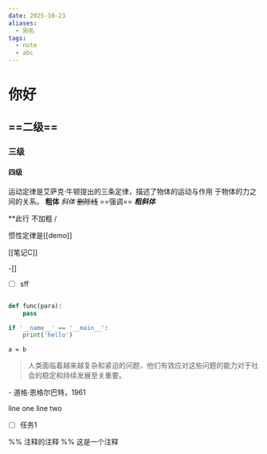```yaml
---
date: 2025-10-23
aliases:
  - 别名
tags:
  - note
  - abc
---
```



# 你好
## ==二级==
### 三级
 #### 四级
运动定律是艾萨克·牛顿提出的三条定律，描述了物体的运动与作用
于物体的力之间的关系。
__粗体__
*斜体*
~~删除线~~
==强调==
***粗斜体***

\*\*此行 不加粗
/



惯性定律是[[demo]]  

[[笔记C]]

-[]
- [ ] sff

```python

def func(para):
	pass

if '__name__' == '__main__':
	print('hello')


```

	a = b

> 人类面临着越来越复杂和紧迫的问题，他们有效应对这些问题的能力对于社会的稳定和持续发展至关重要。

\- 道格·恩格尔巴特，1961

line one
line two
- [ ]  任务1

%% 
注释的注释
%%
这是一个注释
